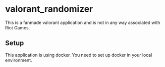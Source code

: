 # valorant_randomizer

This is a fanmade valorant application and is not in any way associated with Riot Games.

## Setup

This application is using docker.
You need to set up docker in your local environment.

